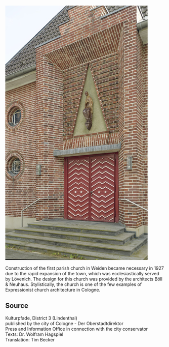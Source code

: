 ![St. Marien (alte Weidener Kirche)](./images/koelnLindenthal1/p7.jpg)

Construction of the first parish church in Weiden became necessary in 1927 due to the rapid expansion of the town, which was ecclesiastically served by Lövenich. The design for this church was provided by the architects Böll & Neuhaus. Stylistically, the church is one of the few examples of Expressionist church architecture in Cologne.

## Source

Kulturpfade, District 3 (Lindenthal)  
published by the city of Cologne - Der Oberstadtdirektor  
Press and Information Office in connection with the city conservator  
Texts: Dr. Wolfram Hagspiel  
Translation: Tim Becker